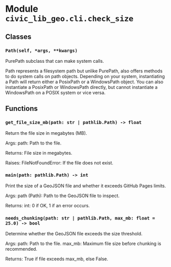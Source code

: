 # Module `civic_lib_geo.cli.check_size`

## Classes

### `Path(self, *args, **kwargs)`

PurePath subclass that can make system calls.

Path represents a filesystem path but unlike PurePath, also offers
methods to do system calls on path objects. Depending on your system,
instantiating a Path will return either a PosixPath or a WindowsPath
object. You can also instantiate a PosixPath or WindowsPath directly,
but cannot instantiate a WindowsPath on a POSIX system or vice versa.

## Functions

### `get_file_size_mb(path: str | pathlib.Path) -> float`

Return the file size in megabytes (MB).

Args:
    path: Path to the file.

Returns:
    File size in megabytes.

Raises:
    FileNotFoundError: If the file does not exist.

### `main(path: pathlib.Path) -> int`

Print the size of a GeoJSON file and whether it exceeds GitHub Pages limits.

Args:
    path (Path): Path to the GeoJSON file to inspect.

Returns:
    int: 0 if OK, 1 if an error occurs.

### `needs_chunking(path: str | pathlib.Path, max_mb: float = 25.0) -> bool`

Determine whether the GeoJSON file exceeds the size threshold.

Args:
    path: Path to the file.
    max_mb: Maximum file size before chunking is recommended.

Returns:
    True if file exceeds max_mb, else False.
